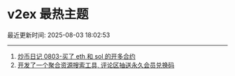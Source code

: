 # v2ex 最热主题

最近更新时间: 2025-08-03 18:02:53

--- 
1. [炒币日记 0803-买了 eth 和 sol 的开多合约](https://www.v2ex.com/t/1149544) 
2. [开发了一个聚合资源搜索工具, 评论区抽送永久会员兑换码](https://www.v2ex.com/t/1149556) 
